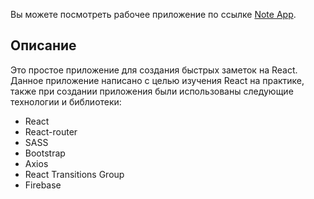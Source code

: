 Вы можете посмотреть рабочее приложение по ссылке [Note App](https://react-notes-app-5bab1.web.app).

## Описание

Это простое приложение для создания быстрых заметок на React. Данное приложение написано с целью изучения React на практике, также при создании приложения были использованы следующие технологии и библиотеки:

 * React
 * React-router
 * SASS
 * Bootstrap
 * Axios
 * React Transitions Group
 * Firebase